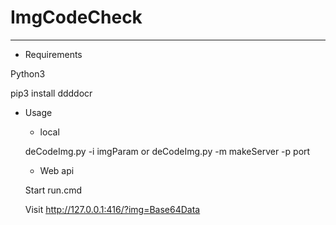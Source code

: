 ImgCodeCheck
==========================

---
+ Requirements

Python3

pip3 install ddddocr

+ Usage

    - local

    deCodeImg.py -i imgParam or deCodeImg.py -m makeServer -p port

    - Web api

    Start run.cmd
    
    Visit http://127.0.0.1:416/?img=Base64Data
